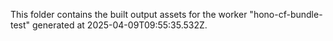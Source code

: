 This folder contains the built output assets for the worker "hono-cf-bundle-test" generated at 2025-04-09T09:55:35.532Z.